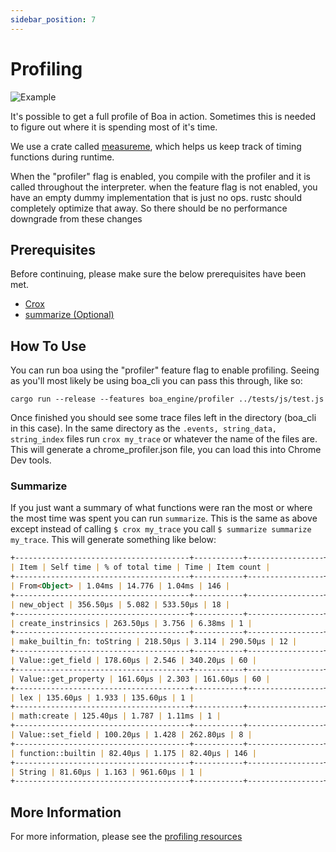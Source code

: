 ```yaml
---
sidebar_position: 7
---
```


# Profiling

![Example](../static/doc-img/profiler.png)

It's possible to get a full profile of Boa in action.
Sometimes this is needed to figure out where it is spending most of it's time.

We use a crate called [measureme](https://github.com/rust-lang/measureme), which helps us keep track of timing functions during runtime.

When the "profiler" flag is enabled, you compile with the profiler and it is called throughout the interpreter.
when the feature flag is not enabled, you have an empty dummy implementation that is just no ops. rustc should completely optimize that away. So there should be no performance downgrade from these changes

## Prerequisites

Before continuing, please make sure the below prerequisites have been met.

- [Crox](https://github.com/rust-lang/measureme/blob/master/crox/README.md)
- [summarize (Optional)](https://github.com/rust-lang/measureme/blob/master/summarize/README.md)

## How To Use

You can run boa using the "profiler" feature flag to enable profiling. Seeing as you'll most likely be using boa_cli you can pass this through, like so:

`cargo run --release --features boa_engine/profiler ../tests/js/test.js`

Once finished you should see some trace files left in the directory (boa_cli in this case).
In the same directory as the `.events, string_data, string_index` files run `crox my_trace` or whatever the name of the files are. This will generate a chrome_profiler.json file, you can load this into Chrome Dev tools.

### Summarize

If you just want a summary of what functions were ran the most or where the most time was spent you can run `summarize`.
This is the same as above except instead of calling `$ crox my_trace` you call `$ summarize summarize my_trace`. This will generate something like below:

```md
+---------------------------------------+-----------+-----------------+----------+------------+
| Item | Self time | % of total time | Time | Item count |
+---------------------------------------+-----------+-----------------+----------+------------+
| From<Object> | 1.04ms | 14.776 | 1.04ms | 146 |
+---------------------------------------+-----------+-----------------+----------+------------+
| new_object | 356.50µs | 5.082 | 533.50µs | 18 |
+---------------------------------------+-----------+-----------------+----------+------------+
| create_instrinsics | 263.50µs | 3.756 | 6.38ms | 1 |
+---------------------------------------+-----------+-----------------+----------+------------+
| make_builtin_fn: toString | 218.50µs | 3.114 | 290.50µs | 12 |
+---------------------------------------+-----------+-----------------+----------+------------+
| Value::get_field | 178.60µs | 2.546 | 340.20µs | 60 |
+---------------------------------------+-----------+-----------------+----------+------------+
| Value::get_property | 161.60µs | 2.303 | 161.60µs | 60 |
+---------------------------------------+-----------+-----------------+----------+------------+
| lex | 135.60µs | 1.933 | 135.60µs | 1 |
+---------------------------------------+-----------+-----------------+----------+------------+
| math:create | 125.40µs | 1.787 | 1.11ms | 1 |
+---------------------------------------+-----------+-----------------+----------+------------+
| Value::set_field | 100.20µs | 1.428 | 262.80µs | 8 |
+---------------------------------------+-----------+-----------------+----------+------------+
| function::builtin | 82.40µs | 1.175 | 82.40µs | 146 |
+---------------------------------------+-----------+-----------------+----------+------------+
| String | 81.60µs | 1.163 | 961.60µs | 1 |
+---------------------------------------+-----------+-----------------+----------+------------+
```

## More Information

For more information, please see the [profiling resources](./resources#profiling)

